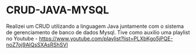 # CRUD-JAVA-MYSQL
Realizei um CRUD utilizando a linguagem Java juntamente com o sistema de gerenciamento de banco de dados Mysql. Tive como auxilio uma playlist no Youtube - https://www.youtube.com/playlist?list=PLXbKgo5jPQE-noZ7oj9AlQsSXAsRShSVl
